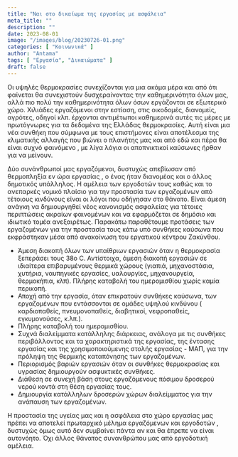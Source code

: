 ```yaml
---
title: "Ναι στο δικαίωμα της εργασίας με ασφάλεια"
meta_title: ""
description: ""
date: 2023-08-01
image: "/images/blog/20230726-01.png"
categories: [ "Κοινωνικά" ]
author: "Antama"
tags: [ "Εργασία", "Δικαιώματα" ]
draft: false
---
```


Οι υψηλές θερμοκρασίες συνεχίζονται για μια ακόμα μέρα και από ότι φαίνεται θα συνεχιστούν δυσχεραίνοντας την
καθημερινότητα όλων μας, αλλά πιο πολύ την καθημερινότητα όλων όσων εργάζονται σε εξωτερικό χώρο. Χιλιάδες εργαζόμενοι
στην εστίαση, στις οικοδομές, διανομείς, αγρότες, οδηγοί κλπ. έρχονται αντιμέτωποι καθημερινά αυτές τις μέρες με
πρωτόγνωρες για τα δεδομένα της Ελλάδας θερμοκρασίες. Αυτή είναι μια νέα συνθήκη που σύμφωνα με τους επιστήμονες είναι
αποτέλεσμα της κλιματικής αλλαγής που βιώνει ο πλανήτης μας και από εδώ και πέρα θα είναι συχνό φαινόμενο , με λίγα
λόγια οι αποπνικτικοί καύσωνες ήρθαν για να μείνουν.

Δύο συνάνθρωποί μας εργαζόμενοι, δυστυχώς απεβίωσαν από θερμοπληξία εν ώρα εργασίας , ο ένας ήταν διανομέας και ο άλλος
δημοτικός υπάλληλος. Η αμέλεια των εργοδοτών τους καθώς και το ανεπαρκές νομικό πλαίσιο για την προστασία των
εργαζομένων από τέτοιους κινδύνους είναι οι λόγοι που οδήγησαν στο θάνατο. Είναι άμεση ανάγκη να δημιουργηθεί νέος
κανονισμός ασφαλείας για τέτοιες περιπτώσεις ακραίων φαινομένων και να εφαρμόζεται σε δημόσιο και ιδιωτικό τομέα
ανεξαιρέτως. Παρακάτω παραθέτουμε προτάσεις των εργαζομένων για την προστασία τους κάτω υπό συνθήκες καύσωνα που
εκφράστηκαν μέσα από ανακοίνωση του εργατικού κέντρου Ζακύνθου.

- Άμεση διακοπή όλων των υπαίθριων εργασιών όταν η θερμοκρασία ξεπεράσει τους 38ο C. Αντίστοιχα, άμεση διακοπή εργασιών
  σε ιδιαίτερα επιβαρυμένους θερμικά χώρους (γιαπιά, μηχανοστάσια, χυτήρια, ναυπηγικές εργασίες, υαλουργίες,
  μηχανουργεία,
  θερμοκήπια, κλπ). Πλήρης καταβολή του ημερομισθίου χωρίς καμία περικοπή.
- Αποχή από την εργασία, όταν επικρατούν συνθήκες καύσωνα, των εργαζομένων που εντάσσονται σε ομάδες υψηλού κινδύνου (
  καρδιοπαθείς, πνευμονοπαθείς, διαβητικοί, νεφροπαθείς, εγκυμονούσες, κ.λπ.).
- Πλήρης καταβολή του ημερομισθίου.
- Συχνά διαλείμματα κατάλληλης διάρκειας, ανάλογα με τις συνθήκες περιβάλλοντος και τα χαρακτηριστικά της εργασίας, της
  έντασης εργασίας και της χρησιμοποιούμενης στολής εργασίας - ΜΑΠ, για την πρόληψη της θερμικής καταπόνησης των
  εργαζομένων.
- Περιορισμός βαριών εργασιών όταν οι συνθήκες θερμοκρασίας και υγρασίας δημιουργούν ασφυκτικές συνθήκες.
- Διάθεση σε συνεχή βάση στους εργαζόμενους πόσιμου δροσερού νερού κοντά στη θέση εργασίας τους.
- Δημιουργία κατάλληλων δροσερών χώρων διαλείμματος για την ανάπαυση των εργαζομένων.

Η προστασία της υγείας μας και η ασφάλεια στο χώρο εργασίας μας πρέπει να αποτελεί πρωταρχικό μέλημα εργαζόμενων και
εργοδοτών , δυστυχώς όμως αυτό δεν συμβαίνει πάντα αν και θα έπρεπε να είναι αυτονόητο. Όχι άλλος θάνατος συνανθρώπου
μας από εργοδοτική αμέλεια.
